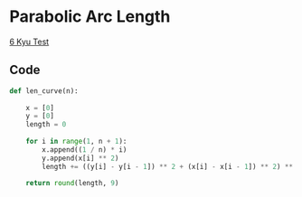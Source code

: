 # Parabolic Arc Length

[6 Kyu Test](https://www.codewars.com/kata/562e274ceca15ca6e70000d3)

## Code

```python
def len_curve(n):
    
    x = [0]
    y = [0]
    length = 0
    
    for i in range(1, n + 1):
        x.append((1 / n) * i)
        y.append(x[i] ** 2)
        length += ((y[i] - y[i - 1]) ** 2 + (x[i] - x[i - 1]) ** 2) ** (1/2)
    
    return round(length, 9)
```
